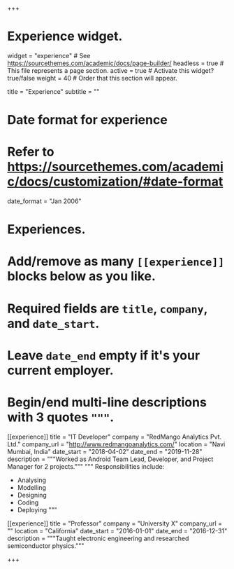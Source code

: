 +++
# Experience widget.
widget = "experience"  # See https://sourcethemes.com/academic/docs/page-builder/
headless = true  # This file represents a page section.
active = true  # Activate this widget? true/false
weight = 40  # Order that this section will appear.

title = "Experience"
subtitle = ""

# Date format for experience
#   Refer to https://sourcethemes.com/academic/docs/customization/#date-format
date_format = "Jan 2006"

# Experiences.
#   Add/remove as many `[[experience]]` blocks below as you like.
#   Required fields are `title`, `company`, and `date_start`.
#   Leave `date_end` empty if it's your current employer.
#   Begin/end multi-line descriptions with 3 quotes `"""`.

[[experience]]
  title = "IT Developer"
  company = "RedMango Analytics Pvt. Ltd."
  company_url = "http://www.redmangoanalytics.com/"
  location = "Navi Mumbai, India"
  date_start = "2018-04-02"
  date_end = "2019-11-28"
  description = """Worked as Android Team Lead, Developer, and Project Manager for 2 projects."""
  """
  Responsibilities include:
  * Analysing
  * Modelling
  * Designing
  * Coding
  * Deploying
  """

[[experience]]
  title = "Professor"
  company = "University X"
  company_url = ""
  location = "California"
  date_start = "2016-01-01"
  date_end = "2016-12-31"
  description = """Taught electronic engineering and researched semiconductor physics."""

+++
